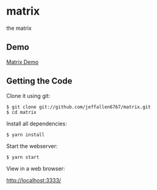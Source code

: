 # matrix
the matrix

## Demo

[Matrix Demo](https://jeffallen6767.github.io/matrix/public/)

## Getting the Code

Clone it using git:

    $ git clone git://github.com/jeffallen6767/matrix.git
    $ cd matrix


Install all dependencies:

    $ yarn install


Start the webserver:

    $ yarn start


View in a web browser:

[http://localhost:3333/](http://localhost:3333/)

